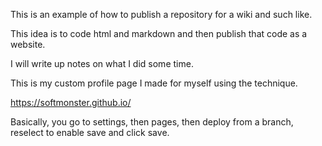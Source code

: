 This is an example of how to publish a repository for a wiki and such like.

This idea is to code html and markdown and then publish that code as a website.

I will write up notes on what I did some time.

This is my custom profile page I made for myself using the technique.

https://softmonster.github.io/

Basically, you go to settings, then pages, then deploy from a branch, reselect to enable save and click save. 
